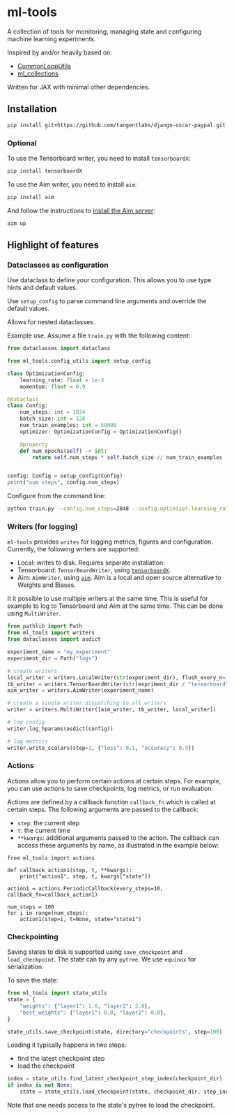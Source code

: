 # ml-tools

A collection of tools for monitoring, managing state and configuring machine learning experiments.

Inspired by and/or heavily based on:

- [CommonLoopUtils](https://github.com/google/CommonLoopUtils/)
- [ml_collections](https://github.com/google/ml_collections)

Written for JAX with minimal other dependencies.

## Installation

```bash
pip install git+https://github.com/tangentlabs/django-oscar-paypal.git
```

### Optional
To use the Tensorboard writer, you need to install `tensorboardX`:
```bash
pip install tensorboardX
```

To use the Aim writer, you need to install `aim`:
```bash
pip install aim
```
And follow the instructions to [install the Aim server](https://aimstack.io/#quick-start):
```bash
aim up
```


## Highlight of features

### Dataclasses as configuration

Use dataclass to define your configuration. This allows you to use type hints and default values.

Use `setup_config` to parse command line arguments and override the default values.

Allows for nested dataclasses.

Example use. Assume a file `train.py` with the following content:
```python
from dataclasses import dataclass

from ml_tools.config_utils import setup_config

class OptimizationConfig:
    learning_rate: float = 1e-3
    momentum: float = 0.9

@dataclass
class Config:
    num_steps: int = 1024
    batch_size: int = 128
    num_train_examples: int = 50000
    optimizer: OptimizationConfig = OptimizationConfig()

    @property
    def num_epochs(self) -> int:
        return self.num_steps * self.batch_size // num_train_examples


config: Config = setup_config(Config)
print("num steps", config.num_steps)
```

Configure from the command line:
```bash
python train.py --config.num_steps=2048 --config.optimizer.learning_rate=1e-4
```


### Writers (for logging)

`ml-tools` provides `writes` for logging metrics, figures and configuration. Currently, the following writers are supported:
- Local: writes to disk.
Requires separate installation:
 - Tensorboard: `TensorBoardWriter`, using [`tensorboardX`](https://github.com/lanpa/tensorboardX).
 - Aim: `AimWriter`, using [`aim`](https://aimstack.io/). Aim is a local and open source alternative to Weights and Biases.

 It it possible to use multiple writers at the same time. This is useful for example to log to Tensorboard and Aim at the same time. This can be done using `MultiWriter`.

```python
from pathlib import Path
from ml_tools import writers
from dataclasses import asdict

experiment_name = "my_experiment"
experiment_dir = Path("logs")

# create writers
local_writer = writers.LocalWriter(str(experiment_dir), flush_every_n=100)
tb_writer = writers.TensorBoardWriter(str(expriment_dir / "tensorboard"))
aim_writer = writers.AimWriter(experiment_name)

# create a single writer dispatching to all writers
writer = writers.MultiWriter([aim_writer, tb_writer, local_writer])

# log config
writer.log_hparams(asdict(config))

# log metrics
writer.write_scalars(step=1, {"loss": 0.1, "accuracy": 0.9})
```


### Actions

Actions allow you to perform certain actions at certain steps. For example, you can use actions to save checkpoints, log metrics, or run evaluation.

Actions are defined by a callback function `callback_fn` which is called at certain steps. The following arguments are passed to the callback:
- `step`: the current step
- `t`: the current time
- `**kwargs`: additional arguments passed to the action. The callback can access these arguments by name, as illustrated in the example below:

```
from ml_tools import actions

def callback_action1(step, t, **kwargs):
    print("action1", step, t, kwargs["state"])

action1 = actions.PeriodicCallback(every_steps=10, callback_fn=callback_action1)

num_steps = 100
for i in range(num_steps):
    action1(step=i, t=None, state="state1")
```


### Checkpointing


Saving states to disk is supported using `save_checkpoint` and `load_checkpoint`. The state can by any `pytree`. We use `equinox` for serialization.

To save the state:
```python
from ml_tools import state_utils
state = {
    "weights": {"layer1": 1.0, "layer2": 2.0},
    "best_weights": {"layer1": 0.0, "layer2": 0.0},
}

state_utils.save_checkpoint(state, directory="checkpoints", step=100)
```

Loading it typically happens in two steps:
- find the latest checkpoint step
- load the checkpoint

```python
index = state_utils.find_latest_checkpoint_step_index(checkpoint_dir)
if index is not None:
    state = state_utils.load_checkpoint(state, checkpoint_dir, step_index=index)
```

Note that one needs access to the state's pytree to load the checkpoint.

